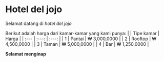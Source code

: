 # Hotel del jojo
Selamat datang di *hotel del jojo*

Berikut adalah harga dari kamar-kamar yang kami punya:
|   | Tipe kamar | Harga         |
| :--- |     :---:      |    :---: |
| 1 | Pantai     | ₩ 3,000,0000 |
| 2 | Rooftop    | ₩ 4,500,0000 |
| 3 | Taman      | ₩ 5,000,0000 |
| 4 | Bar        | ₩ 1,250,0000 |

**Selamat menginap**
